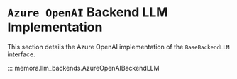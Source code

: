 # `Azure OpenAI` Backend LLM Implementation

This section details the Azure OpenAI implementation of the `BaseBackendLLM` interface.

::: memora.llm_backends.AzureOpenAIBackendLLM